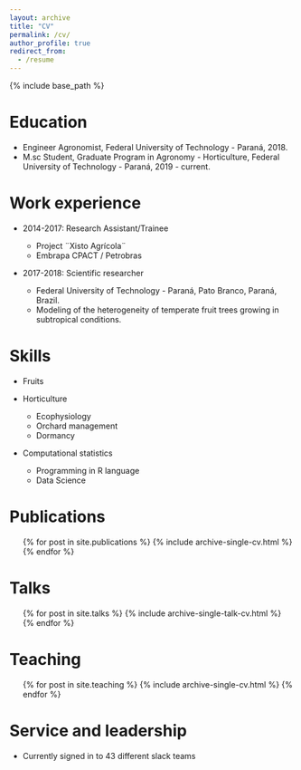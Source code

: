 ```yaml
---
layout: archive
title: "CV"
permalink: /cv/
author_profile: true
redirect_from:
  - /resume
---
```


{% include base_path %}

Education
======
* Engineer Agronomist, Federal University of Technology - Paraná, 2018.
* M.sc Student, Graduate Program in Agronomy - Horticulture, Federal University of Technology - Paraná, 2019 - current.

Work experience
======
* 2014-2017: Research Assistant/Trainee
  * Project ¨Xisto Agrícola¨
  * Embrapa CPACT / Petrobras

* 2017-2018: Scientific researcher
  * Federal University of Technology - Paraná, Pato Branco, Paraná, Brazil.
  * Modeling of the heterogeneity of temperate fruit trees growing in subtropical conditions.
  
Skills
======
* Fruits
* Horticulture
  * Ecophysiology
  * Orchard management
  * Dormancy
  
* Computational statistics
  * Programming in R language
  * Data Science
  
Publications
======
  <ul>{% for post in site.publications %}
    {% include archive-single-cv.html %}
  {% endfor %}</ul>
  
Talks
======
  <ul>{% for post in site.talks %}
    {% include archive-single-talk-cv.html %}
  {% endfor %}</ul>
  
Teaching
======
  <ul>{% for post in site.teaching %}
    {% include archive-single-cv.html %}
  {% endfor %}</ul>
  
Service and leadership
======
* Currently signed in to 43 different slack teams
